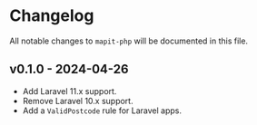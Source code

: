 # Changelog

All notable changes to `mapit-php` will be documented in this file.

## v0.1.0 - 2024-04-26

* Add Laravel 11.x support.
* Remove Laravel 10.x support.
* Add a `ValidPostcode` rule for Laravel apps.
